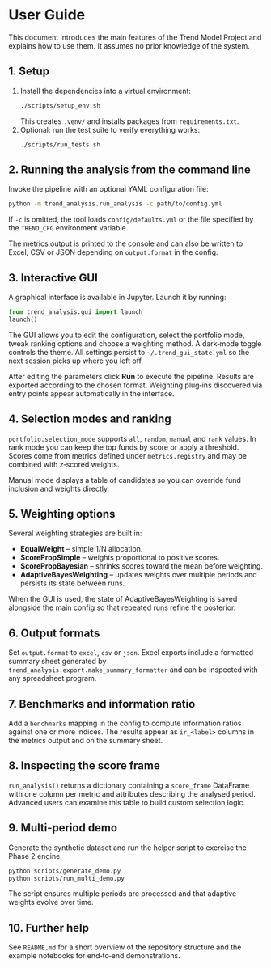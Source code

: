 # User Guide

This document introduces the main features of the Trend Model Project and explains how to use them. It assumes no prior knowledge of the system.

## 1. Setup

1. Install the dependencies into a virtual environment:
   ```bash
   ./scripts/setup_env.sh
   ```
   This creates `.venv/` and installs packages from `requirements.txt`.
2. Optional: run the test suite to verify everything works:
   ```bash
   ./scripts/run_tests.sh
   ```

## 2. Running the analysis from the command line

Invoke the pipeline with an optional YAML configuration file:
```bash
python -m trend_analysis.run_analysis -c path/to/config.yml
```
If `-c` is omitted, the tool loads `config/defaults.yml` or the file specified by the `TREND_CFG` environment variable.

The metrics output is printed to the console and can also be written to Excel, CSV or JSON depending on `output.format` in the config.

## 3. Interactive GUI

A graphical interface is available in Jupyter. Launch it by running:
```python
from trend_analysis.gui import launch
launch()
```

The GUI allows you to edit the configuration, select the portfolio mode, tweak ranking options and choose a weighting method. A dark‑mode toggle controls the theme. All settings persist to `~/.trend_gui_state.yml` so the next session picks up where you left off.

After editing the parameters click **Run** to execute the pipeline. Results are exported according to the chosen format. Weighting plug‑ins discovered via entry points appear automatically in the interface.

## 4. Selection modes and ranking

`portfolio.selection_mode` supports `all`, `random`, `manual` and `rank` values. In rank mode you can keep the top funds by score or apply a threshold. Scores come from metrics defined under `metrics.registry` and may be combined with z‑scored weights.

Manual mode displays a table of candidates so you can override fund inclusion and weights directly.

## 5. Weighting options

Several weighting strategies are built in:

- **EqualWeight** – simple 1/N allocation.
- **ScorePropSimple** – weights proportional to positive scores.
- **ScorePropBayesian** – shrinks scores toward the mean before weighting.
- **AdaptiveBayesWeighting** – updates weights over multiple periods and persists its state between runs.

When the GUI is used, the state of AdaptiveBayesWeighting is saved alongside the main config so that repeated runs refine the posterior.

## 6. Output formats

Set `output.format` to `excel`, `csv` or `json`. Excel exports include a formatted summary sheet generated by `trend_analysis.export.make_summary_formatter` and can be inspected with any spreadsheet program.

## 7. Benchmarks and information ratio

Add a `benchmarks` mapping in the config to compute information ratios against one or more indices. The results appear as `ir_<label>` columns in the metrics output and on the summary sheet.

## 8. Inspecting the score frame

`run_analysis()` returns a dictionary containing a `score_frame` DataFrame with one column per metric and attributes describing the analysed period. Advanced users can examine this table to build custom selection logic.

## 9. Multi-period demo

Generate the synthetic dataset and run the helper script to exercise the Phase 2 engine:

```bash
python scripts/generate_demo.py
python scripts/run_multi_demo.py
```

The script ensures multiple periods are processed and that adaptive weights evolve over time.

## 10. Further help

See `README.md` for a short overview of the repository structure and the example notebooks for end‑to‑end demonstrations.

